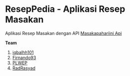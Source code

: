 # ResepPedia - Aplikasi Resep Masakan
Aplikasi Resep Masakan dengan API [Masakapahariini Api](https://github.com/tomorisakura/unofficial-masakapahariini-api)

**Team**
1. [iqbalhh101](https://github.com/iqbalhh101)
2. [Firnando93](https://github.com/firnandoo93)
3. [PLWEP](https://github.com/PLWEP)
4. [RadRasyad](https://github.com/RadRasyad)
